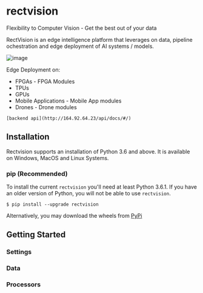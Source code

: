 # rectvision
Flexibility to Computer Vision - Get the best out of your data

RectVision is an edge intelligence platform that leverages on data, pipeline ochestration and edge deployment of AI systems / models.

![image](img/rectvision.png)

Edge Deployment on:

* FPGAs - FPGA Modules
* TPUs 
* GPUs 
* Mobile Applications - Mobile App modules
* Drones - Drone modules

`[backend api](http://164.92.64.23/api/docs/#/)`

## Installation
Rectvision supports an installation of Python 3.6 and above. It is available on Windows, MacOS and Linux Systems.

### pip (Recommended)
To install the current `rectvision` you'll need at least Python 3.6.1. If you have an older version of Python, you will not be able to use `rectvision`.

```shell
$ pip install --upgrade rectvision
```

Alternatively, you may download the wheels from [PyPi](https://pypi.org/project/rectvision/#files)

## Getting Started
### Settings
### Data
### Processors
